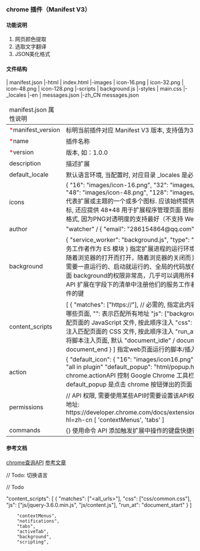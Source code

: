 ### chrome 插件（Manifest V3）

#### 功能说明

1. 网页颜色提取
2. 选取文字翻译
3. JSON美化格式

#### 文件结构

| manifest.json
|-html
|   index.html
|-images
|   icon-16.png
|   icon-32.png
|   icon-48.png
|   icon-128.png
|-scripts
|   background.js
|-styles
|   main.css
|-_locales
   |-en
   |   messages.json
   |-zh_CN
       messages.json

<table>
    <thead>
        <tr>
            <td :colspan="2">manifest.json 属性说明</td>
        </tr>
    <thead>
    <tbody>
        <tr>
            <td><span style="color:red">*</span>manifest_version</td>
            <td>标明当前插件对应 Manifest V3 版本, 支持值为3</td>
        </tr>
        <tr>
            <td><span style="color:red">*</span>name</td>
            <td>插件名称</td>
        </tr>
        <tr>
            <td><span style="color:red">*</span>version</td>
            <td>版本, 如：1.0.0</td>
        </tr>
        <tr>
            <td>description</td>
            <td>描述扩展</td>
        </tr>
        <tr>
            <td>default_locale</td>
            <td>默认语言环境, 当配置时, 对应目录 _locales 是必需的</td>
        </tr>
        <tr>
            <td>icons</td>
            <td>
                {
                    "16": "images/icon-16.png",
                    "32": "images/icon-23.png",
                    "48": "images/icon-48.png",
                    "128": "images/icon-128.png"
                }
                代表扩展或主题的一个或多个图标. 应该始终提供 128*128 的图标, 还应提供 48*48 用于扩展程序管理页面
                图标一般应该是PNG格式, 因为PNG对透明度的支持最好（不支持 WebP 和 SVG 文件）
            </td>
        </tr>
        <tr>
            <td>author</td>
            <td>
                "watcher" / { "email": "286154864@qq.com" }
            </td>
        </tr>
        <tr>
            <td>background</td>
            <td>
                {
                    "service_worker": "background.js",
                    "type": "module"  // 将服务工作者作为 ES 模块
                }
                指定扩展进程的运行环境以及运行脚本
                它随着浏览器的打开而打开，随着浏览器的关闭而关闭，所以通常把需要一直运行的、启动就运行的、全局的代码放在background里面
                background的权限非常高，几乎可以调用所有的Chrome扩展API
                扩展在字段下的清单中注册他们的服务工作者, 指定单个JS文件的键
            </td>
        </tr>
        <tr>
            <td>content_scripts</td>
            <td>
                [
                    {
                        "matches": ["https://"],   // 必需的, 指定此内容脚本将被注入到哪些页面, "<all_urls>": 表示匹配所有地址
                        "js": ["background.js"],   // 注入匹配页面的 JavaScript 文件, 按此顺序注入
                        "css": ["main.css"],       // 注入匹配页面的 CSS 文件, 按此顺序注入
                        "run_at":                  // 指定何时应将脚本注入页面, 默认 "document_idle" / document_start / document_end
                    }
                ]
                指定web页面运行的脚本/插入的CSS/插入时机
            </td>
        </tr>
        <tr>
            <td>action</td>
            <td>
                {
                    "default_icon": {
                        "16": "images/icon16.png",   
                        <!-- "24": "images/icon24.png",    -->
                        <!-- "32": "images/icon32.png" -->
                    }
                    "default_title": "all in plugin"
                    "default_popup": "html/popup.html"
                }
                chrome.actionAPI 控制 Google Chrome 工具栏中的扩展程序图标
                default_popup 是点击 chrome 按钮弹出的页面
            </td>
        </tr>
        <tr>
            <td>permissions</td>
            <td>
                // API 权限, 需要使用某些API时需要设置该API权限才行
                // API查询地址: https://developer.chrome.com/docs/extensions/reference/api?hl=zh-cn
                [
                    'contextMenus',
                    'tabs'
                ]
            </td>
        </tr>
        <tr>
            <td>commands</td>
            <td>{} 使用命令 API 添加触发扩展中操作的键盘快捷键</td>
        </tr>
    </tbody>
</table>

#### 参考文档

[chrome查询API](https://developer.chrome.com/docs/extensions/reference/api?hl=zh-cn)
[参考文章](https://blog.csdn.net/Primary_wind/article/details/128053613)

// Todo: 切换语言

// Todo

"content_scripts": [
{
    "matches": ["<all_urls>"],
    "css": ["css/common.css"],
    "js": ["js/jquery-3.6.0.min.js", "js/content.js"],
    "run_at": "document_start"
}
]


        "contextMenus",
        "notifications",
        "tabs",
        "activeTab",
        "background",
        "scripting",
